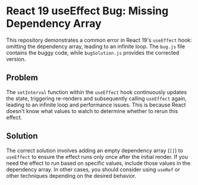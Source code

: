# React 19 useEffect Bug: Missing Dependency Array

This repository demonstrates a common error in React 19's `useEffect` hook: omitting the dependency array, leading to an infinite loop.  The `bug.js` file contains the buggy code, while `bugSolution.js` provides the corrected version.

## Problem
The `setInterval` function within the `useEffect` hook continuously updates the state, triggering re-renders and subsequently calling `useEffect` again, leading to an infinite loop and performance issues. This is because React doesn't know what values to watch to determine whether to rerun this effect.

## Solution
The correct solution involves adding an empty dependency array (`[]`) to `useEffect` to ensure the effect runs only once after the initial render.  If you need the effect to run based on specific values, include those values in the dependency array.  In other cases, you should consider using `useRef` or other techniques depending on the desired behavior.